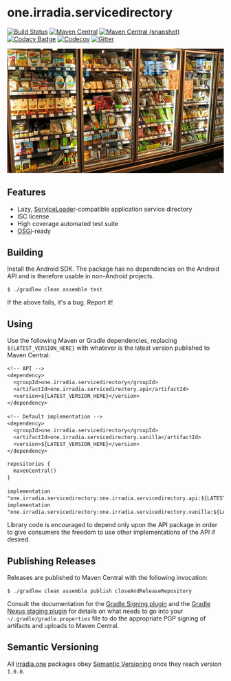 one.irradia.servicedirectory
===

[![Build Status](https://img.shields.io/travis/irradia/one.irradia.servicedirectory.svg?style=flat-square)](https://travis-ci.org/irradia/one.irradia.servicedirectory)
[![Maven Central](https://img.shields.io/maven-central/v/one.irradia.servicedirectory/one.irradia.servicedirectory.api.svg?style=flat-square)](http://search.maven.org/#search%7Cga%7C1%7Cg%3A%22one.irradia.servicedirectory%22)
[![Maven Central (snapshot)](https://img.shields.io/nexus/s/https/oss.sonatype.org/one.irradia.servicedirectory/one.irradia.servicedirectory.api.svg?style=flat-square)](https://oss.sonatype.org/content/repositories/snapshots/one.irradia.servicedirectory/)
[![Codacy Badge](https://img.shields.io/codacy/grade/00f0e29dd4f044038d2d0274bd9d94d7.svg?style=flat-square)](https://www.codacy.com/app/github_79/one.irradia.servicedirectory?utm_source=github.com&amp;utm_medium=referral&amp;utm_content=irradia/one.irradia.servicedirectory&amp;utm_campaign=Badge_Grade)
[![Codecov](https://img.shields.io/codecov/c/github/irradia/one.irradia.servicedirectory.svg?style=flat-square)](https://codecov.io/gh/irradia/one.irradia.servicedirectory)
[![Gitter](https://badges.gitter.im/irradia-org/community.svg)](https://gitter.im/irradia-org/community?utm_source=badge&utm_medium=badge&utm_campaign=pr-badge)

![servicedirectory](./src/site/resources/servicedirectory.jpg?raw=true)

## Features

* Lazy, [ServiceLoader](https://docs.oracle.com/en/java/javase/11/docs/api/java.base/java/util/ServiceLoader.html)-compatible application service directory
* ISC license
* High coverage automated test suite
* [OSGi](http://www.osgi.org)-ready

## Building

Install the Android SDK. The package has no dependencies on the Android API
and is therefore usable in non-Android projects.

```
$ ./gradlew clean assemble test
```

If the above fails, it's a bug. Report it!

## Using

Use the following Maven or Gradle dependencies, replacing `${LATEST_VERSION_HERE}` with
whatever is the latest version published to Maven Central:

```
<!-- API -->
<dependency>
  <groupId>one.irradia.servicedirectory</groupId>
  <artifactId>one.irradia.servicedirectory.api</artifactId>
  <version>${LATEST_VERSION_HERE}</version>
</dependency>

<!-- Default implementation -->
<dependency>
  <groupId>one.irradia.servicedirectory</groupId>
  <artifactId>one.irradia.servicedirectory.vanilla</artifactId>
  <version>${LATEST_VERSION_HERE}</version>
</dependency>
```

```
repositories {
  mavenCentral()
}

implementation "one.irradia.servicedirectory:one.irradia.servicedirectory.api:${LATEST_VERSION_HERE}"
implementation "one.irradia.servicedirectory:one.irradia.servicedirectory.vanilla:${LATEST_VERSION_HERE}"
```

Library code is encouraged to depend only upon the API package in order to give consumers
the freedom to use other implementations of the API if desired.

## Publishing Releases

Releases are published to Maven Central with the following invocation:

```
$ ./gradlew clean assemble publish closeAndReleaseRepository
```

Consult the documentation for the [Gradle Signing plugin](https://docs.gradle.org/current/userguide/signing_plugin.html)
and the [Gradle Nexus staging plugin](https://github.com/Codearte/gradle-nexus-staging-plugin/) for
details on what needs to go into your `~/.gradle/gradle.properties` file to do the appropriate
PGP signing of artifacts and uploads to Maven Central.

## Semantic Versioning

All [irradia.one](https://www.irradia.one) packages obey [Semantic Versioning](https://www.semver.org)
once they reach version `1.0.0`.
